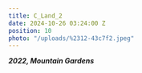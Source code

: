 ```yaml
---
title: C_Land_2
date: 2024-10-26 03:24:00 Z
position: 10
photo: "/uploads/%2312-43c7f2.jpeg"
---
```


***2022, Mountain Gardens***